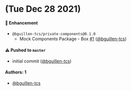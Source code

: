 # (Tue Dec 28 2021)

#### 🚀 Enhancement

- `@bguillen-tcs/private-components@0.1.0`
  - Mock Components Package - Box [#1](https://github.com/bguillen-tcs/auto-poc-private/pull/1) ([@bguillen-tcs](https://github.com/bguillen-tcs))

#### ⚠️ Pushed to `master`

- initial commit ([@bguillen-tcs](https://github.com/bguillen-tcs))

#### Authors: 1

- [@bguillen-tcs](https://github.com/bguillen-tcs)
